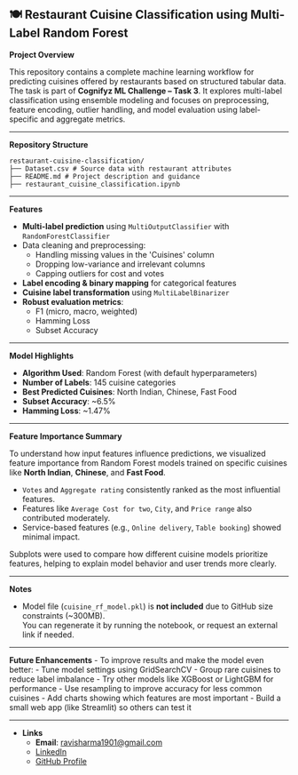 ## 🍽️ Restaurant Cuisine Classification using Multi-Label Random Forest

__Project Overview__

This repository contains a complete machine learning workflow for predicting cuisines offered by restaurants based on structured tabular data. The task is part of **Cognifyz ML Challenge – Task 3**. It explores multi-label classification using ensemble modeling and focuses on preprocessing, feature encoding, outlier handling, and model evaluation using label-specific and aggregate metrics.

---

__Repository Structure__

    
    restaurant-cuisine-classification/ 
    ├── Dataset.csv # Source data with restaurant attributes 
    ├── README.md # Project description and guidance 
    ├── restaurant_cuisine_classification.ipynb
    
---

__Features__

- **Multi-label prediction** using `MultiOutputClassifier` with `RandomForestClassifier`
- Data cleaning and preprocessing:
  - Handling missing values in the 'Cuisines' column
  - Dropping low-variance and irrelevant columns
  - Capping outliers for cost and votes
- **Label encoding & binary mapping** for categorical features
- **Cuisine label transformation** using `MultiLabelBinarizer`
- **Robust evaluation metrics**:
  - F1 (micro, macro, weighted)
  - Hamming Loss
  - Subset Accuracy

---

__Model Highlights__

- **Algorithm Used**: Random Forest (with default hyperparameters)
- **Number of Labels**: 145 cuisine categories
- **Best Predicted Cuisines**: North Indian, Chinese, Fast Food
- **Subset Accuracy**: ~6.5%
- **Hamming Loss**: ~1.47%

---

__Feature Importance Summary__

To understand how input features influence predictions, we visualized feature importance from Random Forest models trained on specific cuisines like **North Indian**, **Chinese**, and **Fast Food**.

- `Votes` and `Aggregate rating` consistently ranked as the most influential features.
- Features like `Average Cost for two`, `City`, and `Price range` also contributed moderately.
- Service-based features (e.g., `Online delivery`, `Table booking`) showed minimal impact.

Subplots were used to compare how different cuisine models prioritize features, helping to explain model behavior and user trends more clearly.


---

__Notes__

- Model file (`cuisine_rf_model.pkl`) is **not included** due to GitHub size constraints (~300MB).  
  You can regenerate it by running the notebook, or request an external link if needed.

---

__Future Enhancements__
    - To improve results and make the model even better:
        - Tune model settings using GridSearchCV
        - Group rare cuisines to reduce label imbalance
        - Try other models like XGBoost or LightGBM for performance
        - Use resampling to improve accuracy for less common cuisines
        - Add charts showing which features are most important
        - Build a small web app (like Streamlit) so others can test it

---

- __Links__
  * **Email**: [ravisharma1901@gmail.com](mailto:ravisharma1901@gmail.com)       
  * [LinkedIn](https://www.linkedin.com/in/ravi-sharma-ab8ba17a/)      
  * [GitHub Profile](https://github.com/RaviSharma1901)   


